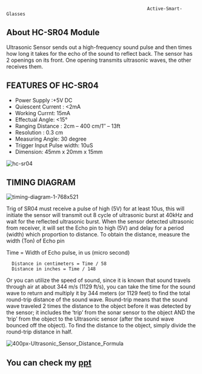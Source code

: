                                                         Active-Smart-Glasses 


## About HC-SR04 Module

Ultrasonic Sensor sends out a high-frequency sound pulse and then times how long it takes for the echo of the sound to reflect back. The sensor has 2 openings on its front. One opening transmits ultrasonic waves, the other receives them. 

  ## FEATURES OF HC-SR04

- Power Supply :+5V DC
- Quiescent Current : <2mA
- Working Currnt: 15mA
- Effectual Angle: <15°
- Ranging Distance : 2cm – 400 cm/1″ – 13ft
- Resolution : 0.3 cm
- Measuring Angle: 30 degree
- Trigger Input Pulse width: 10uS
- Dimension: 45mm x 20mm x 15mm
  





![hc-sr04](https://user-images.githubusercontent.com/61703896/174465783-dffa5075-631b-4154-bf37-8ec4badef677.png)

## TIMING DIAGRAM
![timing-diagram-1-768x521](https://user-images.githubusercontent.com/61703896/174466212-869224fb-791c-4a93-acdd-9b1e9ab4d56f.jpg)

Trig of SR04 must receive a pulse of high (5V) for at least 10us, this will initiate the sensor will transmit out 8 cycle of ultrasonic burst at 40kHz and wait for the reflected ultrasonic burst. When the sensor detected ultrasonic from receiver, it will set the Echo pin to high (5V) and delay for a period (width) which proportion to distance. To obtain the distance, measure the width (Ton) of Echo pin

Time = Width of Echo pulse, in us (micro second)

      Distance in centimeters = Time / 58
      Distance in inches = Time / 148
Or you can utilize the speed of sound, since it is known that sound travels through air at about 344 m/s (1129 ft/s), you can take the time for the sound wave to return and multiply it by 344 meters (or 1129 feet) to find the total round-trip distance of the sound wave. Round-trip means that the sound wave traveled 2 times the distance to the object before it was detected by the sensor; it includes the ‘trip’ from the sonar sensor to the object AND the ‘trip’ from the object to the Ultrasonic sensor (after the sound wave bounced off the object). To find the distance to the object, simply divide the round-trip distance in half.

![400px-Ultrasonic_Sensor_Distance_Formula](https://user-images.githubusercontent.com/61703896/174466511-031ce89e-4b53-43fb-a9bc-dbfe26cdadd4.png)


## You can check my [ppt](https://docs.google.com/presentation/d/1bNCLbX-0vshMBwTqYvA_Anl2mRlpFLoYSxc1NNlQqMg/edit?usp=sharing )





